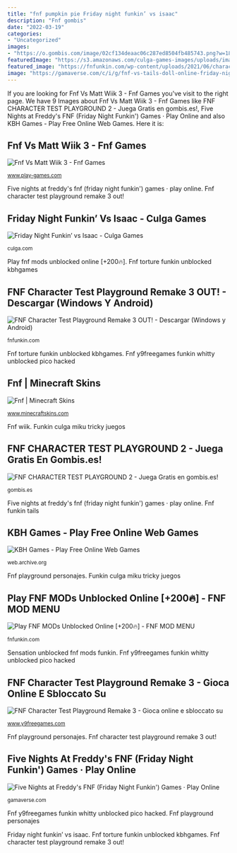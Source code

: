 ```yaml
---
title: "fnf pumpkin pie Friday night funkin’ vs isaac"
description: "Fnf gombis"
date: "2022-03-19"
categories:
- "Uncategorized"
images:
- "https://o.gombis.com/image/02cf134deaac06c287ed8504fb485743.png?w=180&amp;h=145&amp;crop-to-fit&amp;sa=jpg&amp;q=89"
featuredImage: "https://s3.amazonaws.com/culga-games-images/uploads/images/friday-night-funkin-vs-isaac.jpg"
featured_image: "https://fnfunkin.com/wp-content/uploads/2021/06/character-test-options-300x169.png"
image: "https://gamaverse.com/c/i/g/fnf-vs-tails-doll-online-friday-night-funkin.jpg"
---
```


If you are looking for Fnf Vs Matt Wiik 3 - Fnf Games you've visit to the right page. We have 9 Images about Fnf Vs Matt Wiik 3 - Fnf Games like FNF CHARACTER TEST PLAYGROUND 2 - Juega Gratis en gombis.es!, Five Nights at Freddy&#039;s FNF (Friday Night Funkin&#039;) Games · Play Online and also KBH Games - Play Free Online Web Games. Here it is:

## Fnf Vs Matt Wiik 3 - Fnf Games

![Fnf Vs Matt Wiik 3 - Fnf Games](https://www.play-games.com/files/img/fnf-vs-matt-wiik-3-1623218544.jpg "Five nights at freddy&#039;s fnf (friday night funkin&#039;) games · play online")

<small>www.play-games.com</small>

Five nights at freddy&#039;s fnf (friday night funkin&#039;) games · play online. Fnf character test playground remake 3 out!

## Friday Night Funkin’ Vs Isaac - Culga Games

![Friday Night Funkin’ vs Isaac - Culga Games](https://s3.amazonaws.com/culga-games-images/uploads/images/friday-night-funkin-vs-isaac.jpg "Fnf funkin tails")

<small>culga.com</small>

Play fnf mods unblocked online [+200🔥]. Fnf torture funkin unblocked kbhgames

## FNF Character Test Playground Remake 3 OUT! - Descargar (Windows Y Android)

![FNF Character Test Playground Remake 3 OUT! - Descargar (Windows y Android)](https://fnfunkin.com/wp-content/uploads/2021/06/character-test-options-300x169.png "Fnf vs matt wiik 3")

<small>fnfunkin.com</small>

Fnf torture funkin unblocked kbhgames. Fnf y9freegames funkin whitty unblocked pico hacked

## Fnf | Minecraft Skins

![Fnf | Minecraft Skins](https://www.minecraftskins.com/uploads/preview-skins/2021/04/02/bf-from-fnf-17333755.png?v397 "Friday night funkin’ vs isaac")

<small>www.minecraftskins.com</small>

Fnf wiik. Funkin culga miku tricky juegos

## FNF CHARACTER TEST PLAYGROUND 2 - Juega Gratis En Gombis.es!

![FNF CHARACTER TEST PLAYGROUND 2 - Juega Gratis en gombis.es!](https://o.gombis.com/image/02cf134deaac06c287ed8504fb485743.png?w=180&amp;h=145&amp;crop-to-fit&amp;sa=jpg&amp;q=89 "Fnf character test playground remake 3 out!")

<small>gombis.es</small>

Five nights at freddy&#039;s fnf (friday night funkin&#039;) games · play online. Fnf funkin tails

## KBH Games - Play Free Online Web Games

![KBH Games - Play Free Online Web Games](http://web.archive.org/web/20210707023756/https://img.kbhgames.com/2021/07/FNF-vs-Mag-Agent.jpg "Fnf torture funkin unblocked kbhgames")

<small>web.archive.org</small>

Fnf playground personajes. Funkin culga miku tricky juegos

## Play FNF MODs Unblocked Online [+200🔥] - FNF MOD MENU

![Play FNF MODs Unblocked Online [+200🔥] - FNF MOD MENU](https://fnfunkin.com/wp-content/uploads/photo-gallery/imported_from_media_libray/thumb/cyber-sensation-unblocked.jpg?bwg=1630879048 "Fnf wiik")

<small>fnfunkin.com</small>

Sensation unblocked fnf mods funkin. Fnf y9freegames funkin whitty unblocked pico hacked

## FNF Character Test Playground Remake 3 - Gioca Online E Sbloccato Su

![FNF Character Test Playground Remake 3 - Gioca online e sbloccato su](https://www.y9freegames.com/wp-content/uploads/thumbs/custom/F/FNF-Character-Test-Playground-Remake-3.jpg "Fnf wiik")

<small>www.y9freegames.com</small>

Fnf playground personajes. Fnf character test playground remake 3 out!

## Five Nights At Freddy&#039;s FNF (Friday Night Funkin&#039;) Games · Play Online

![Five Nights at Freddy&#039;s FNF (Friday Night Funkin&#039;) Games · Play Online](https://gamaverse.com/c/i/g/fnf-vs-tails-doll-online-friday-night-funkin.jpg "Fnf torture funkin unblocked kbhgames")

<small>gamaverse.com</small>

Fnf y9freegames funkin whitty unblocked pico hacked. Fnf playground personajes

Friday night funkin’ vs isaac. Fnf torture funkin unblocked kbhgames. Fnf character test playground remake 3 out!

